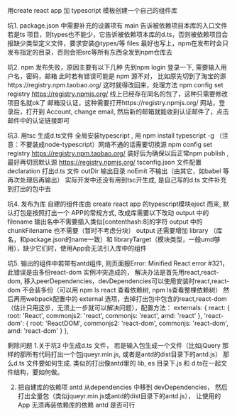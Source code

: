 
用create react app 加 typescript 模板创建一个自己的组件库

坑1. package.json 中需要补充的设置项有
  main 告诉被依赖项目本库的入口文件
若是ts 项目，则types也不能少，它告诉被依赖项本库的d.ts，否则被依赖项目会报缺少类型定义文件，要求安装@types/等 
files 最好也写上，npm在发布时会只发布指定的目录，否则会把src等所有东西全发到npm仓库去



坑2. npm 发布失败，原因主要有以下几种
先到npm login 登录一下, 需要输入用户名，密码，邮箱
此时若有错误可能是 npm 源不对， 比如原先切到了淘宝的源https://registry.npm.taobao.org/  这时就得改回来，处理方法 npm config set registry https://registry.npmjs.org/ 
线上已经存在同名的包了，这种只需要修改项目名就ok了
邮箱没认证，这种需要打开https://registry.npmjs.org/  网站，登录后，打开到 Account, change email, 然后新的邮箱就能收到认证邮件了，点击邮件中的认证链接即可



坑3.  用tsc 生成d.ts文件
全局安装typescript , 用 npm install typescript -g （注意：不要装成node-typescript）网络不通的话需要切换源 npm config set registry https://registry.npm.taobao.org/ 
装好后为确保以后正常npm publish ,最好再切回默认源 https://registry.npmjs.org/ 
tsconfig.json 文件配置
 declaration  打出d.ts 文件
 outDir          输出目录
 noEmit       不输出（由其它，如babel 等再次处理后再输出）
实际开发中还没有用到tsc开生成, 是自己写的d.ts 文件补充到打出的包中去





坑4. 发布为库  自建的组件库由 create react app 的typescript模块eject 而来, 默认打包是按照打出一个 APP的常规方式, 改成库需要以下改动
output 中的 filename 输出名中不需要插入类似[contenthash:8]的字符
output 中的chunkFilename 也不需要（暂时不考虑分块）
output 还需要增加 library （库名，和package.json的name一致）和 libraryTarget（模块类型，一般umd够用），缺少它们时，使用App会无法引入库中的组件



坑5. 输出的组件中若带有antd组件, 则页面报Error: Minified React error #321， 此错误是由多份react-dom 实例冲突造成的， 
解决办法是首先用react,react-dom, 移入peerDependencies，devDependencies可以使用安装时react,react-dom 不会装多份（可以用 npm ls react 查看依赖树, npm ls查看整棵依赖树）
然后再用webpack配置中的 external 选项，去掉打出包中包含的react,react-dom （估计只用这步，无须上一步就可以解决问题），配置方法：
externals: {
    react: {
        root: 'React',
        commonjs2: 'react',
        commonjs: 'react',
        amd: 'react'
    },
    'react-dom': {
        root: 'ReactDOM',
        commonjs2: 'react-dom',
        commonjs: 'react-dom',
        amd: 'react-dom'
    }
  },




剩除问题
1.关于坑3 中生成d.ts 文件， 若是输入包生成一个文件（比如jQuery 那样的那所有代码打出一个包jqueyr.min.js, 或者是antd的dist目录下的antd.js）
那么d.ts 文件要如何生成. 
类似的打出像antd里的 lib, es 目录下.js 和 d.ts在一起文件结构，要如何做。

2. 把自建库的依赖项 antd 从dependencies 中移到 devDependencies， 然后打出全量包（类似jqueyr.min.js或antd的dist目录下的antd.js），
让使用的App 无须再装依赖库的依赖 antd 是否可行


